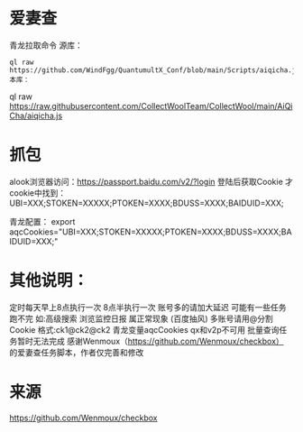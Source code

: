 # 爱妻查
青龙拉取命令
源库：
```
ql raw https://github.com/WindFgg/QuantumultX_Conf/blob/main/Scripts/aiqicha.js
本库：
```
ql raw https://raw.githubusercontent.com/CollectWoolTeam/CollectWool/main/AiQiCha/aiqicha.js

# 抓包
alook浏览器访问：https://passport.baidu.com/v2/?login
登陆后获取Cookie
才cookie中找到：UBI=XXX;STOKEN=XXXXX;PTOKEN=XXXX;BDUSS=XXXX;BAIDUID=XXX;

青龙配置：
export aqcCookies="UBI=XXX;STOKEN=XXXXX;PTOKEN=XXXX;BDUSS=XXXX;BAIDUID=XXX;"

# 其他说明：
 定时每天早上8点执行一次 8点半执行一次 账号多的请加大延迟 可能有一些任务跑不完 如:高级搜索 浏览监控日报 属正常现象 (百度抽风)
 多账号请用@分割Cookie  格式:ck1@ck2@ck2 青龙变量aqcCookies qx和v2p不可用
 批量查询任务暂时无法完成 
 感谢Wenmoux（https://github.com/Wenmoux/checkbox） 的爱妻查任务脚本，作者仅完善和修改

# 来源
https://github.com/Wenmoux/checkbox
